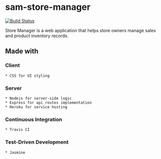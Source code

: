 # sam-store-manager

[![Build Status](https://travis-ci.org/walsamlee/sam-store-manager.svg?branch=api-endpoint)](https://travis-ci.org/walsamlee/sam-store-manager)

Store Manager is a web application that helps store owners manage sales and product inventory records.

## Made with
  ### Client
    * CSS for UI styling

  ### Server
	* Nodejs for server-side logic
	* Express for api routes implementation
	* Heroku for service hosting

  ### Continuous Integration
    * Travis CI

  ### Test-Driven Development
	* Jasmine